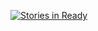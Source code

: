 [![Stories in Ready](https://badge.waffle.io/StephenHanzlik/PiWave.png?label=ready&title=Ready)](http://waffle.io/StephenHanzlik/PiWave)
